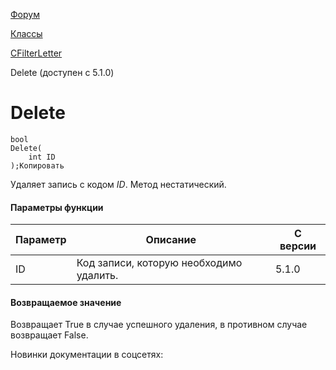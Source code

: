 [Форум](/api_help/forum/index.php)

[Классы](/api_help/forum/developer/index.php)

[CFilterLetter](/api_help/forum/developer/cfilterletter/index.php)

Delete (доступен с 5.1.0)

Delete
======

```
bool
Delete(
	int ID
);Копировать
```

Удаляет запись с кодом *ID*. Метод нестатический.

#### Параметры функции

| Параметр | Описание | C версии |
| --- | --- | --- |
| ID | Код записи, которую необходимо удалить. | 5.1.0 |

#### Возвращаемое значение

Возвращает True в случае успешного удаления, в противном случае возвращает False.

Новинки документации в соцсетях: